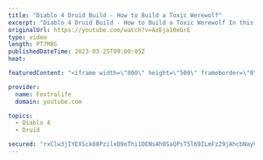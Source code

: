 ```yaml
---
title: "Diablo 4 Druid Build - How to Build a Toxic Werewolf"
excerpt: "Diablo 4 Druid Build - How to Build a Toxic Werewolf In this Diablo 4 Beta Build Guide, I'll be showing you my Werewolf Druid ..."
originalUrl: https://youtube.com/watch?v=AeEja10eGrE
type: video
length: PT7M8S
publishedDateTime: 2023-03-25T09:00:05Z
heat: 

featuredContent: "<iframe width=\"800\" height=\"500\" frameborder=\"0\" src=\"https://www.youtube.com/embed/AeEja10eGrE\" allow=\"accelerometer; autoplay; encrypted-media; gyroscope; picture-in-picture\" allowfullscreen></iframe>"

provider:
  name: Fextralife
  domain: youtube.com

topics:
  - Diablo 4
  - Druid

secured: "rxClw3jIYEXSck88PzilxD9oThi1OENsAh0SaQPsT5l69ILmFz29jAhcbNayViWcHQ4BNn8YIJBx700jvxgKQiLuA+cFH5IXPJc6dQZDCq1ASaLcxHXraRLqjmkUC3l/WWqyNpfPqDvNFaSM2FWh9eNFu3REyKLkZQEFBT/DpOASs7/u22YyaSKj4IkvX9h09pOqpIH1JdsaAvpjEJDPCH1TFRQODPscw3ihzS5ZUE5XYbmqMjmxp6oSDICaOpQAambNFT2SiLtkMB6+MGkCEQTxjInDjzXl0ICU1KwbSlJIK009ZnPV/lTQkktabr394kZSxLzrDcg1po1FaRAQrH+eJARI47cyKv3gMMp9ae41bN/pvOnzLT+0CzgMOfwSxVbhTvracMeB3BHQx6jZvTiNJ3pTPrx7Oe/F+xMkOl+VimpOq8196bYVQDw8P5UD;tHWWraMb3NEtJBV1fGr2Mg=="
---
```


